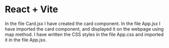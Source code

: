 # React + Vite
In the file Card.jsx I have created the card component.
In the file App.jsx I have imported the card component, and displayed it on the webpage using map method.
I have written the CSS styles in the file App.css and imported it in the file App.jsx.
